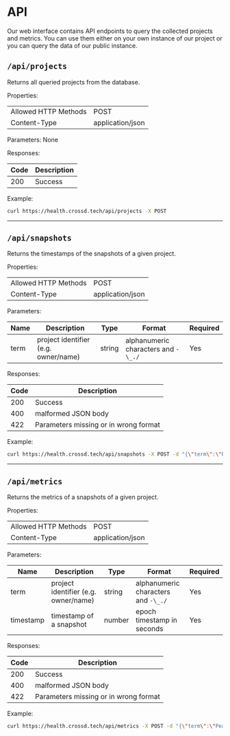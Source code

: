 # API
Our web interface contains API endpoints to query the collected projects and metrics.
You can use them either on your own instance of our project or you can query the data of our public instance.

## `/api/projects`

Returns all queried projects from the database.

Properties:

|                      |                  |
| -------------------- | ---------------- |
| Allowed HTTP Methods | POST             |
| Content-Type         | application/json |

Parameters: None

Responses:

| Code | Description |
| ---- | ----------- |
| 200  | Success     |

Example:

```bash
curl https://health.crossd.tech/api/projects -X POST
```

---

## `/api/snapshots`

Returns the timestamps of the snapshots of a given project.

Properties:

|                      |                  |
| -------------------- | ---------------- |
| Allowed HTTP Methods | POST             |
| Content-Type         | application/json |

Parameters:

| Name | Description                          | Type   | Format                              | Required |
| ---- | ------------------------------------ | ------ | ----------------------------------- | -------- |
| term | project identifier (e.g. owner/name) | string | alphanumeric characters and `-\_./` | Yes      |

Responses:

| Code | Description                           |
| ---- | ------------------------------------- |
| 200  | Success                               |
| 400  | malformed JSON body                   |
| 422  | Parameters missing or in wrong format |

Example:

```bash
curl https://health.crossd.tech/api/snapshots -X POST -d "{\"term\":\"Peacexo/PAJAApp\"}" -H "Content-Type: application/json"
```

---

## `/api/metrics`

Returns the metrics of a snapshots of a given project.

Properties:

|                      |                  |
| -------------------- | ---------------- |
| Allowed HTTP Methods | POST             |
| Content-Type         | application/json |

Parameters:

| Name      | Description                          | Type   | Format                              | Required |
| --------- | ------------------------------------ | ------ | ----------------------------------- | -------- |
| term      | project identifier (e.g. owner/name) | string | alphanumeric characters and `-\_./` | Yes      |
| timestamp | timestamp of a snapshot              | number | epoch timestamp in seconds          | Yes      |

Responses:

| Code | Description                           |
| ---- | ------------------------------------- |
| 200  | Success                               |
| 400  | malformed JSON body                   |
| 422  | Parameters missing or in wrong format |

Example:

```bash
curl https://health.crossd.tech/api/metrics -X POST -d "{\"term\":\"Peacexo/PAJAApp\",\"timestamp\":1712087894.7108583}" -H "Content-Type: application/json"
```
